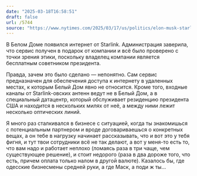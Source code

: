 ```yaml
---
date: "2025-03-18T16:58:51"
draft: false
url: /5744
source: "https://www.nytimes.com/2025/03/17/us/politics/elon-musk-starlink-white-house.html?unlocked_article_code=1.404.YQoK.rMD9xAA-77wW&smid=nytcore-ios-share&referringSource=articleShare"
---
```


В Белом Доме появился интернет от Starlink. Администрация заверила, что сервис получен в подарок от компании и всё было проверено с точки зрения этики, поскольку владелец компании является бесплатным советником президента.

Правда, зачем это было сделано — непонятно. Сам сервис предназначен для обеспечения доступа к интернету в удаленных местах, к которым Белый Дом явно не относится. Кроме того, входные каналы от Starlink-овских антенн ведут не в Белый Дом, а в специальный датацентр, который обслуживает резиденцию президента США и находится в нескольких милях от неё, а между ними лежит несколько оптических линий.

Я много раз сталкивался в бизнесе с ситуацией, когда ты знакомишься с потенциальным партнером и вроде договариваешься о конкретных вещах, а он тебе в нагрузку начинает рассказывать, что и вот это у тебя фигня, и тут твои сотрудники всё не так делают, а вот у меня-то есть то, что вам надо и работает неплохо (ломаясь раза в три чаще, чем существующее решение), и стоит недорого (раза в два дороже того, что есть, причем оплата только налом в другой валюте). Казалось бы, где одесские бизнесмены средней руки, а где Маск, а поди ж ты…